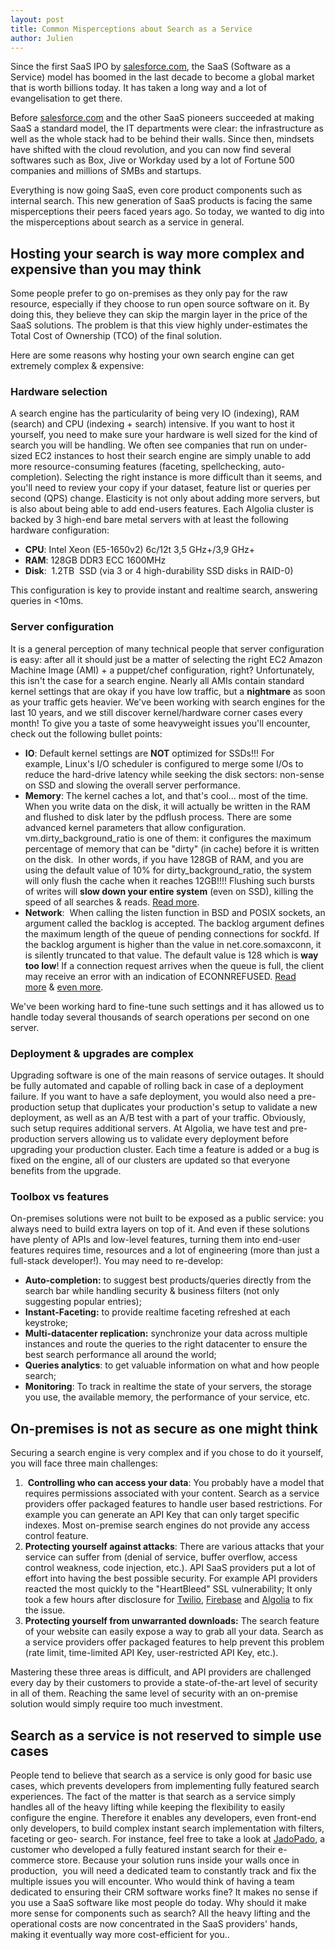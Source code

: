 ```yaml
---
layout: post
title: Common Misperceptions about Search as a Service
author: Julien
---
```


Since the first SaaS IPO by [salesforce.com](http://www.salesforce.com/), the
SaaS (Software as a Service) model has boomed in the last decade to become a
global market that is worth billions today. It has taken a long way and a lot
of evangelisation to get there.

Before [salesforce.com](http://www.salesforce.com/) and the other SaaS
pioneers succeeded at making SaaS a standard model, the IT departments were
clear: the infrastructure as well as the whole stack had to be behind their
walls. Since then, mindsets have shifted with the cloud revolution, and you
can now find several softwares such as Box, Jive or Workday used by a lot of
Fortune 500 companies and millions of SMBs and startups.

Everything is now going SaaS, even core product components such as internal
search. This new generation of SaaS products is facing the same misperceptions
their peers faced years ago. So today, we wanted to dig into the
misperceptions about search as a service in general.

## Hosting your search is way more complex and expensive than you may think

Some people prefer to go on-premises as they only pay for the raw resource,
especially if they choose to run open source software on it. By doing this,
they believe they can skip the margin layer in the price of the SaaS
solutions. The problem is that this view highly under-estimates the Total Cost
of Ownership (TCO) of the final solution.

Here are some reasons why hosting your own search engine can get extremely
complex & expensive:

### Hardware selection

A search engine has the particularity of being very IO (indexing), RAM
(search) and CPU (indexing + search) intensive. If you want to host it
yourself, you need to make sure your hardware is well sized for the kind of
search you will be handling. We often see companies that run on under-sized
EC2 instances to host their search engine are simply unable to add more
resource-consuming features (faceting, spellchecking, auto-completion).
Selecting the right instance is more difficult than it seems, and you'll need
to review your copy if your dataset, feature list or queries per second (QPS)
change. Elasticity is not only about adding more servers, but is also about
being able to add end-users features. Each Algolia cluster is backed by 3
high-end bare metal servers with at least the following hardware
configuration:

  * **CPU**: Intel Xeon (E5-1650v2) 6c/12t 3,5 GHz+/3,9 GHz+
  * **RAM**: 128GB DDR3 ECC 1600MHz
  * **Disk**:  1.2TB  SSD (via 3 or 4 high-durability SSD disks in RAID-0)

This configuration is key to provide instant and realtime search, answering
queries in <10ms.

### Server configuration

It is a general perception of many technical people that server configuration
is easy: after all it should just be a matter of selecting the right EC2
Amazon Machine Image (AMI) + a puppet/chef configuration, right?
Unfortunately, this isn't the case for a search engine. Nearly all AMIs
contain standard kernel settings that are okay if you have low traffic, but a
**nightmare** as soon as your traffic gets heavier. We've been working with
search engines for the last 10 years, and we still discover kernel/hardware
corner cases every month! To give you a taste of some heavyweight issues
you'll encounter, check out the following bullet points:

  * **IO**: Default kernel settings are **NOT** optimized for SSDs!!! For example, Linux's I/O scheduler is configured to merge some I/Os to reduce the hard-drive latency while seeking the disk sectors: non-sense on SSD and slowing the overall server performance.
  * **Memory**: The kernel caches a lot, and that's cool... most of the time. When you write data on the disk, it will actually be written in the RAM and flushed to disk later by the pdflush process. There are some advanced kernel parameters that allow configuration. vm.dirty_background_ratio is one of them: it configures the maximum percentage of memory that can be "dirty" (in cache) before it is written on the disk.  In other words, if you have 128GB of RAM, and you are using the default value of 10% for dirty_background_ratio, the system will only flush the cache when it reaches 12GB!!!! Flushing such bursts of writes will **slow down your entire system** (even on SSD), killing the speed of all searches & reads. [Read more](http://lonesysadmin.net/2013/12/22/better-linux-disk-caching-performance-vm-dirty_ratio/).
  * **Network**:  When calling the listen function in BSD and POSIX sockets, an argument called the backlog is accepted. The backlog argument defines the maximum length of the queue of pending connections for sockfd. If the backlog argument is higher than the value in net.core.somaxconn, it is silently truncated to that value. The default value is 128 which is **way too low**! If a connection request arrives when the queue is full, the client may receive an error with an indication of ECONNREFUSED. [Read more](http://engineering.chartbeat.com/2014/01/02/part-1-lessons-learned-tuning-tcp-and-nginx-in-ec2/) & [even more](https://www.youtube.com/watch?v=yL4Q7D4ynxU).

We've been working hard to fine-tune such settings and it has allowed us to
handle today several thousands of search operations per second on one server.

### Deployment & upgrades are complex

Upgrading software is one of the main reasons of service outages. It should be
fully automated and capable of rolling back in case of a deployment failure.
If you want to have a safe deployment, you would also need a pre-production
setup that duplicates your production's setup to validate a new deployment, as
well as an A/B test with a part of your traffic. Obviously, such setup
requires additional servers. At Algolia, we have test and pre-production
servers allowing us to validate every deployment before upgrading your
production cluster. Each time a feature is added or a bug is fixed on the
engine, all of our clusters are updated so that everyone benefits from the
upgrade.

### Toolbox vs features

On-premises solutions were not built to be exposed as a public service: you
always need to build extra layers on top of it. And even if these solutions
have plenty of APIs and low-level features, turning them into end-user
features requires time, resources and a lot of engineering (more than just a
full-stack developer!). You may need to re-develop:

  * ****Auto-completion**:** to suggest best products/queries directly from the search bar while handling security & business filters (not only suggesting popular entries);
  * **Instant-Faceting:** to provide realtime faceting refreshed at each keystroke;
  * ****Multi-datacenter replication**:** synchronize your data across multiple instances and route the queries to the right datacenter to ensure the best search performance all around the world;
  * **Queries analytics**: to get valuable information on what and how people search;
  * **Monitoring**: To track in realtime the state of your servers, the storage you use, the available memory, the performance of your service, etc.

## On-premises is not as secure as one might think

Securing a search engine is very complex and if you chose to do it yourself,
you will face three main challenges:

  1.  **Controlling who can access your data**: You probably have a model that requires permissions associated with your content. Search as a service providers offer packaged features to handle user based restrictions. For example you can generate an API Key that can only target specific indexes. Most on-premise search engines do not provide any access control feature.
  2. **Protecting yourself against attacks**: There are various attacks that your service can suffer from (denial of service, buffer overflow, access control weakness, code injection, etc.). API SaaS providers put a lot of effort into having the best possible security. For example API providers reacted the most quickly to the "HeartBleed" SSL vulnerability; It only took a few hours after disclosure for [Twilio](https://www.twilio.com/blog/2014/04/customer-security-notice-on-cve-2014-0160-heartbleed-disclosure.html), [Firebase](https://www.firebase.com/blog/2014-04-08-open-ssl-security-update.html) and [Algolia](http://blog.algolia.com/dealing-openssl-security-issue/) to fix the issue.
  3. **Protecting yourself from unwarranted downloads:** The search feature of your website can easily expose a way to grab all your data. Search as a service providers offer packaged features to help prevent this problem (rate limit, time-limited API Key, user-restricted API Key, etc.).

Mastering these three areas is difficult, and API providers are challenged
every day by their customers to provide a state-of-the-art level of security
in all of them. Reaching the same level of security with an on-premise
solution would simply require too much investment.

## Search as a service is not reserved to simple use cases

People tend to believe that search as a service is only good for basic use
cases, which prevents developers from implementing fully featured search
experiences. The fact of the matter is that search as a service simply handles
all of the heavy lifting while keeping the flexibility to easily configure the
engine. Therefore it enables any developers, even front-end only developers,
to build complex instant search implementation with filters, faceting or geo-
search. For instance, feel free to take a look at
[JadoPado](http://jadopado.com), a customer who developed a fully featured
instant search for their e-commerce store. Because your solution runs inside
your walls once in production,  you will need a dedicated team to constantly
track and fix the multiple issues you will encounter. Who would think of
having a team dedicated to ensuring their CRM software works fine? It makes no
sense if you use a SaaS software like most people do today. Why should it make
more sense for components such as search? All the heavy lifting and the
operational costs are now concentrated in the SaaS providers' hands, making it
eventually way more cost-efficient for you..

